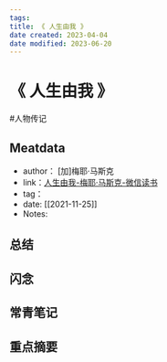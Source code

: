 ```yaml
---
tags: 
title: 《 人生由我 》
date created: 2023-04-04
date modified: 2023-06-20
---
```


# 《 人生由我 》

#人物传记

## Meatdata

- author： [加]梅耶·马斯克
- link：[人生由我-梅耶·马斯克-微信读书](https://weread.qq.com/web/reader/f3e32eb071e74637f3e8311)
- tag：
- date: [[2021-11-25]]
- Notes:

## 总结

## 闪念

## 常青笔记

## 重点摘要
